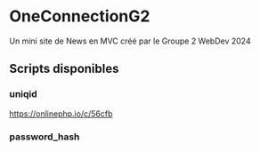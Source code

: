# OneConnectionG2
Un mini site de News en MVC créé par le Groupe 2 WebDev 2024


## Scripts disponibles

### uniqid

https://onlinephp.io/c/56cfb

### password_hash

